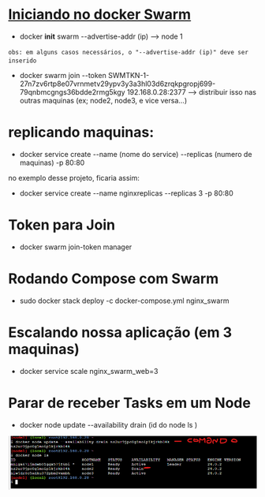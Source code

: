 # <a href="https://imasters.com.br/desenvolvimento/vamos-conhecer-o-docker-swarm">Iniciando no docker Swarm</a>

* <p>docker <strong>init</strong> swarm --advertise-addr (ip) --> node 1</p>
`obs: em alguns casos necessários, o "--advertise-addr (ip)" deve ser inserido`

* <p>docker swarm join --token SWMTKN-1-27n7zv6rtp8e07vrnmetv29ypv3y3a3hl03d6zrqkpgropj699-79qnbmcgngs36bdde2rmg5kgy 192.168.0.28:2377 --> distribuir isso nas outras maquinas (ex; node2, node3, e vice versa...)</p>

# replicando maquinas: 

* docker service create --name (nome do service) --replicas (numero de maquinas) -p 80:80

no exemplo desse projeto, ficaria assim: 

* docker service create --name nginxreplicas --replicas 3 -p 80:80

# Token para Join

* docker swarm join-token manager

# Rodando Compose com Swarm

* sudo docker stack deploy -c docker-compose.yml nginx_swarm

# Escalando nossa aplicação (em 3 maquinas)

 * docker service scale nginx_swarm_web=3

# Parar de receber Tasks em um Node

* docker node update --availability drain (id do node ls )

![comando na pratica](<Captura de tela 2023-08-08 171949-1.png>)

